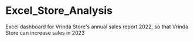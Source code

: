 # Excel_Store_Analysis
Excel dashboard for Vrinda Store's annual sales report 2022, so that Vrinda Store can increase sales in 2023

